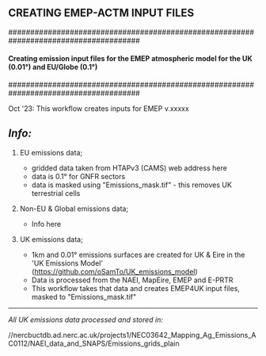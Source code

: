 ## CREATING EMEP-ACTM INPUT FILES

######################################################################################
#### **Creating emission input files for the EMEP atmospheric model for the UK (0.01&deg;) and EU/Globe (0.1&deg;)**
######################################################################################

Oct '23: This workflow creates inputs for EMEP v.xxxxx

*Info:*
----------------

1. EU emissions data; 

   * gridded data taken from HTAPv3 (CAMS) web address here
   * data is 0.1&deg; for GNFR sectors
   * data is masked using "Emissions_mask.tif" - this removes UK terrestrial cells

2. Non-EU & Global emissions data;
   * Info here

3. UK emissions data;

   * 1km and 0.01&deg; emissions surfaces are created for UK & Eire in the 'UK Emissions Model' (https://github.com/oSamTo/UK_emissions_model)
   * Data is processed from the NAEI, MapEire, EMEP and E-PRTR
   * This workflow takes that data and creates EMEP4UK input files, masked to "Emissions_mask.tif"


-----------------------------------------------------------------------------------------------------------------


_All UK emissions data processed and stored in:_

//nercbuctdb.ad.nerc.ac.uk/projects1/NEC03642_Mapping_Ag_Emissions_AC0112/NAEI_data_and_SNAPS/Emissions_grids_plain


